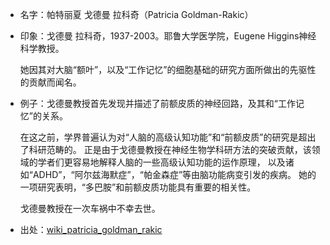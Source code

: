 + 名字：帕特丽夏 戈德曼 拉科奇（Patricia Goldman-Rakic）
+ 印象：戈德曼 拉科奇，1937-2003。耶鲁大学医学院，Eugene Higgins神经科学教授。

  她因其对大脑“额叶”，以及“工作记忆”的细胞基础的研究方面所做出的先驱性的贡献而闻名。
+ 例子：戈德曼教授首先发现并描述了前额皮质的神经回路，及其和“工作记忆”的关系。

  在这之前，学界普遍认为对“人脑的高级认知功能”和“前额皮质”的研究是超出了科研范畴的。
  正是由于戈德曼教授在神经生物学科研方法的突破贡献，该领域的学者们更容易地解释人脑的一些高级认知功能的运作原理，
  以及诸如“ADHD”，“阿尔兹海默症”，“帕金森症”等由脑功能病变引发的疾病。
  她的一项研究表明，“多巴胺”和前额皮质功能具有重要的相关性。
  
  戈德曼教授在一次车祸中不幸去世。

+ 出处：[wiki_patricia_goldman_rakic](https://en.wikipedia.org/wiki/Patricia_Goldman-Rakic)
